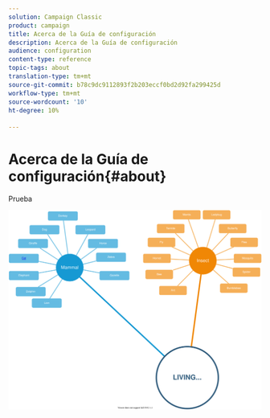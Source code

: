 ```yaml
---
solution: Campaign Classic
product: campaign
title: Acerca de la Guía de configuración
description: Acerca de la Guía de configuración
audience: configuration
content-type: reference
topic-tags: about
translation-type: tm+mt
source-git-commit: b78c9dc9112893f2b203eccf0bd2d92fa299425d
workflow-type: tm+mt
source-wordcount: '10'
ht-degree: 10%

---
```



# Acerca de la Guía de configuración{#about}

Prueba

![](assets/testsvg.svg)


